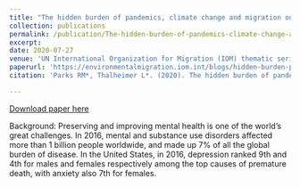 ```yaml
---
title: "The hidden burden of pandemics, climate change and migration on mental health"
collection: publications
permalink: /publication/The-hidden-burden-of-pandemics-climate-change-and-migration-on-mental-health
excerpt:
date: 2020-07-27
venue: 'UN International Organization for Migration (IOM) thematic series on health'
paperurl: 'https://environmentalmigration.iom.int/blogs/hidden-burden-pandemics-climate-change-and-migration-mental-health'
citation: 'Parks RM*, Thalheimer L*. (2020). The hidden burden of pandemics, climate change and migration on mental health,https://environmentalmigration.iom.int/covid-19-pandemic-migration-and-environmentUN International Organization for Migration (IOM) thematic series on health'

---
```

[Download paper here](https://environmentalmigration.iom.int/blogs/hidden-burden-pandemics-climate-change-and-migration-mental-health)

Background: Preserving and improving mental health is one of the world’s great challenges. In 2016, mental and substance use disorders affected more than 1 billion people worldwide, and made up 7% of all the global burden of disease. In the United States, in 2016, depression ranked 9th and 4th for males and females respectively among the top causes of premature death, with anxiety also 7th for females. 
